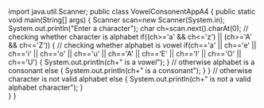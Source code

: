 import java.util.Scanner;
public class VowelConsonentAppA4 
{
		public static void main(String[] args)
			{
				Scanner scan=new Scanner(System.in);
				System.out.println("Enter a character");
				char ch=scan.next().charAt(0);
				// checking whether character is alphabet
				if((ch>='a' && ch<='z') || (ch>='A' && ch<='Z'))
				{
					// checking whether alphabet is vowel
					if(ch=='a' || ch=='e' || ch=='i' || ch=='o' || ch=='u' || ch=='A' || ch=='E' || ch=='I' || ch=='O' || ch=='U')
					{
						System.out.println(ch+" is a vowel");
					}
					// otherwise alphabet is a consonant
					else
					{
						System.out.println(ch+" is a consonant");
					}
				}
				// otherwise character is not valid alphabet
				else
				{
					System.out.println(ch+" is not a valid alphabet character");
				}				
	}
}
